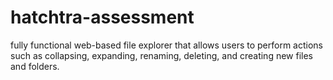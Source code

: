 # hatchtra-assessment
fully functional web-based file explorer that allows users to perform actions such as collapsing, expanding, renaming, deleting, and creating new files and folders.
